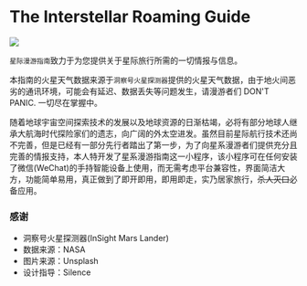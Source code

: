 # The Interstellar Roaming Guide

![](https://wpimg.wallstcn.com/3b278ccc-7609-4863-93da-0ed84440b4be.png)

`星际漫游指南`致力于为您提供关于星际旅行所需的一切情报与信息。

本指南的火星天气数据来源于`洞察号火星探测器`提供的火星天气数据，由于地火间恶劣的通讯环境，可能会有延迟、数据丢失等问题发生，请漫游者们 DON'T PANIC. 一切尽在掌握中。

随着地球宇宙空间探索技术的发展以及地球资源的日渐枯竭，必将有部分地球人继承大航海时代探险家们的遗志，向广阔的外太空进发。虽然目前星际航行技术还尚不完善，但是已经有一部分先行者踏出了第一步，为了向星系漫游者们提供充分且完善的情报支持，本人特开发了星系漫游指南这一小程序，该小程序可在任何安装了微信(WeChat)的手持智能设备上使用，而无需考虑平台兼容性，界面简洁大方，功能简单易用，真正做到了即开即用，即用即走，实乃居家旅行，<del>杀人灭口</del>必备应用。

### 感谢
- 洞察号火星探测器(InSight Mars Lander)
- 数据来源：NASA
- 图片来源：Unsplash
- 设计指导：Silence
